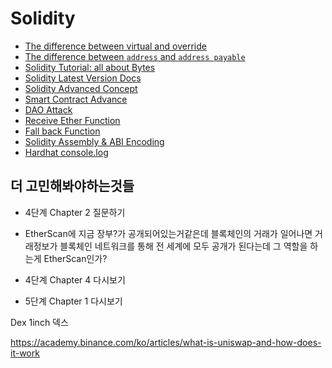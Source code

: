 # Solidity

- [The difference between virtual and override](https://ethereum.stackexchange.com/questions/78572/what-are-the-virtual-and-override-keywords-in-solidity)
- [The difference between `address` and `address payable`](https://ethereum.stackexchange.com/questions/64108/whats-the-difference-between-address-and-address-payable)
- [Solidity Tutorial: all about Bytes](https://jeancvllr.medium.com/solidity-tutorial-all-about-bytes-9d88fdb22676)
- [Solidity Latest Version Docs](https://docs.soliditylang.org/en/latest/index.html)
- [Solidity Advanced Concept](https://velog.io/@dandev_sw/3-Crypto-Zombies-%EA%B3%A0%EA%B8%89-%EC%86%94%EB%A6%AC%EB%94%94%ED%8B%B0-%EA%B0%9C%EB%85%90)
- [Smart Contract Advance](https://www.youtube.com/watch?v=Eu5XWH71bsI&t=3741s)
- [DAO Attack](https://hackingdistributed.com/2016/06/18/analysis-of-the-dao-exploit/)
- [Receive Ether Function](https://docs.soliditylang.org/en/v0.8.11/contracts.html#receive-ether-function)
- [Fall back Function](https://docs.soliditylang.org/en/v0.8.11/contracts.html#fallback-function)
- [Solidity Assembly & ABI Encoding](https://medium.com/onther-tech/solidity-assembly-abi-encoding-db8f79d1c1a1)
- [Hardhat console.log](https://github.com/nomiclabs/hardhat/blob/master/packages/hardhat-core/console.sol)
















## 더 고민해봐야하는것들
- 4단계 Chapter 2 질문하기
- EtherScan에 지금 장부?가 공개되어있는거같은데 블록체인의 거래가 일어나면 거래정보가 블록체인 네트워크를 통해 전 세계에 모두 공개가 된다는데 그 역할을 하는게 EtherScan인가?
- 4단계 Chapter 4 다시보기

- 5단계 Chapter 1 다시보기

Dex 1inch 덱스

https://academy.binance.com/ko/articles/what-is-uniswap-and-how-does-it-work
